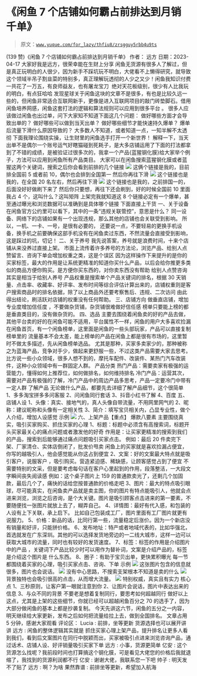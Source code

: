 # 《闲鱼 7 个店铺如何霸占前排达到月销千单》

> 原文：[`www.yuque.com/for_lazy/thfiu8/zrsgguy5rbb4u9ts`](https://www.yuque.com/for_lazy/thfiu8/zrsgguy5rbb4u9ts)

<ne-h2 id="37561ed1" data-lake-id="37561ed1"><ne-heading-ext><ne-heading-anchor></ne-heading-anchor><ne-heading-fold></ne-heading-fold></ne-heading-ext><ne-heading-content><ne-text id="uecf6afbe">(139 赞)《闲鱼 7 个店铺如何霸占前排达到月销千单》</ne-text></ne-heading-content></ne-h2> <ne-p id="u8125889f" data-lake-id="u8125889f"><ne-text id="u94911fb6">作者： 远方</ne-text></ne-p> <ne-p id="ud2dac291" data-lake-id="ud2dac291"><ne-text id="u123f3f37">日期：2023-04-17</ne-text></ne-p> <ne-p id="u7fd62723" data-lake-id="u7fd62723"><ne-text id="u03e5eb8b">大家好我是远方，很荣幸能在生财上分享</ne-text></ne-p> <ne-p id="u701478b4" data-lake-id="u701478b4"><ne-text id="u6d29a8ce">闲鱼无货源有很多人了解过，但是真正玩明白的人很少，因为新手不踩坑玩不明白，大佬看不上懒得研究，就导致这个领域半吊子割韭菜的特别多，真正理解玩透彻的人少之又少！闲鱼我知识付费一共花了一万五，有良师益友，也有屠龙宝刀 </ne-text></ne-p> <ne-p id="ue0366d87" data-lake-id="ue0366d87"><ne-text id="u1e43d1e2">绝对天花板级别，很少有人比我玩的明白，有点狂哈哈</ne-text></ne-p> <ne-p id="u3ec1a967" data-lake-id="u3ec1a967"><ne-text id="ue3d030a0">发现星球关于闲鱼这块的文章不是很多，有也是比较久远一些的，但闲鱼非常适合互联网新手，更像是进入互联网项目的敲门砖垫脚石。借用闲鱼培养网感，闲鱼这套打法的逻辑和算法规则可以应用到很多平台 。</ne-text></ne-p> <ne-p id="u053b3d06" data-lake-id="u053b3d06"><ne-text id="ucceb029f">很多人应该做过闲鱼也出过单，问下大家知不知道下面这几个问题：</ne-text></ne-p> <ne-p id="ucb62b181" data-lake-id="ucb62b181"><ne-text id="u23102d5e">做好哪些方面才会导致出单的？</ne-text></ne-p> <ne-p id="u7a4807ee" data-lake-id="u7a4807ee"><ne-text id="u86ab4bb5">做好哪些可以做到当天出单？</ne-text></ne-p> <ne-p id="udc26f416" data-lake-id="udc26f416"><ne-text id="u058d1003">做好哪些细节才能快速持久爆单？</ne-text></ne-p> <ne-p id="u569f68f6" data-lake-id="u569f68f6"><ne-text id="uc1a47f9d">爆单后流量下滑什么原因导致的？</ne-text></ne-p> <ne-p id="ud3450e3f" data-lake-id="ud3450e3f"><ne-text id="uc4f84976">大多数人不知道，或者知道一点，一知半解不太透彻</ne-text></ne-p> <ne-p id="u66e822c6" data-lake-id="u66e822c6"><ne-text id="u33fa8ae7">下面我理论围绕实操，让生财里的闲鱼选手打开一个新世界！</ne-text></ne-p> <ne-p id="u694636ff" data-lake-id="u694636ff"><ne-text id="u7abb558d">解释一下，当天出单不是偶尔一个账号运气好瞎猫碰到死耗子，是大多店铺运用了下面的打法都拿到了不错的成绩，是被验证过很多次的，我拿一个产品{蓝猩钢化膜}给大家举个例子，方法可以应用到闲鱼所有产品类目。</ne-text></ne-p> <ne-p id="ube21e0d8" data-lake-id="ube21e0d8"><ne-text id="ufd8c9bb0">大家可以在闲鱼搜索蓝猩钢化膜或者蓝猩这两个关键词，搜索之后你会看到前排的几个链接</ne-text></ne-p> <ne-p id="u012fb757" data-lake-id="u012fb757"><ne-card data-card-name="image" data-card-type="inline" id="Y51kF" data-event-boundary="card">![](img/c0cf9cdd2e4c02ba859cdaf8d410f41f.png)</ne-card></ne-p> <ne-p id="u5a1835f7" data-lake-id="u5a1835f7"><ne-text id="ufdcb6b7e">这俩个链接是我的，目前排全国前 5 或者前 10，偶尔也会排到全国第一</ne-text></ne-p> <ne-p id="uf94101ef" data-lake-id="uf94101ef"><ne-text id="u7629f276">然后你再往下滑</ne-text></ne-p> <ne-p id="ue53acda0" data-lake-id="ue53acda0"><ne-card data-card-name="image" data-card-type="inline" id="d5Dn1" data-event-boundary="card">![](img/24f3dc23004390c517b445670005aef3.png)</ne-card></ne-p> <ne-p id="ubd8a1943" data-lake-id="ubd8a1943"><ne-text id="u269fe9bb">这个链接也是我的，在全国 20 名左右，然后再往下滑</ne-text></ne-p> <ne-p id="u613b5b06" data-lake-id="u613b5b06"><ne-card data-card-name="image" data-card-type="inline" id="CtPRt" data-event-boundary="card">![](img/b86df0990dc20c910ac5ab4f998c59e0.png)</ne-card></ne-p> <ne-p id="ufbbc8022" data-lake-id="ufbbc8022"><ne-text id="u3e0d3c51">这个链接也是我的，之前排国一的，后面没好好做刷下来了</ne-text></ne-p> <ne-p id="ubd04cf8c" data-lake-id="ubd04cf8c"><ne-text id="ue0807567">然后你只要想，再往下还会刷到，好的时候全国前 10 里面我占 4 个，这叫什么？这叫矩阵</ne-text></ne-p> <ne-p id="uc9ac1275" data-lake-id="uc9ac1275"><ne-text id="uc461dc28">上架完我就知道这 8 个链接必定有一个爆单，甚至通过曝光和浏览数据可以准确到是具体哪个链接</ne-text></ne-p> <ne-h2 id="66f1ac0b" data-lake-id="66f1ac0b"><ne-heading-ext><ne-heading-anchor></ne-heading-anchor><ne-heading-fold></ne-heading-fold></ne-heading-ext><ne-heading-content><ne-text id="u678039dd">下面直接上干货</ne-text></ne-heading-content></ne-h2> <ne-h3 id="639aa067" data-lake-id="639aa067"><ne-heading-ext><ne-heading-anchor></ne-heading-anchor><ne-heading-fold></ne-heading-fold></ne-heading-ext><ne-heading-content><ne-text id="u73c32cb7" ne-bold="true">一、关于设备</ne-text></ne-heading-content></ne-h3> <ne-p id="u53a7ad17" data-lake-id="u53a7ad17"><ne-text id="u13d7415a">在闲鱼官方公约里可以看下，其中的一条“违规关联管控”，意思是什么？</ne-text></ne-p> <ne-p id="ud8266e5f" data-lake-id="ud8266e5f"><ne-text id="u31a4db25">同一设备、网络下的店铺如果有一个出现违规，那么其他的店铺也会关联受到影响。</ne-text></ne-p> <ne-p id="ua4f9e85e" data-lake-id="ua4f9e85e"><ne-text id="ua1f79a13">所以，</ne-text><ne-text id="u6b205644" ne-bold="true">一机、一卡、一号</ne-text><ne-text id="u45508052">，是很有必要的，</ne-text></ne-p> <ne-p id="u4af4ee78" data-lake-id="u4af4ee78"><ne-text id="ua8e845bd">还要说一点，不要轻易的更换手机设备，换手机之前要确保这部手机没有在闲鱼卖过东西，不然流量会直接受到影响，这是踩过的坑，切记！</ne-text></ne-p> <ne-h3 id="16742683" data-lake-id="16742683"><ne-heading-ext><ne-heading-anchor></ne-heading-anchor><ne-heading-fold></ne-heading-fold></ne-heading-ext><ne-heading-content><ne-text id="uaf3fb33d">二、关于养号</ne-text></ne-heading-content></ne-h3> <ne-p id="u188deb6c" data-lake-id="u188deb6c"><ne-text id="u6195c237" ne-bold="true">我先说答案，养号就是浪费时间，十来个店铺从来没养过直接上架。</ne-text></ne-p> <ne-p id="uc94692a6" data-lake-id="uc94692a6"><ne-text id="u05a7fc92">市面上流传着许多养号的方法论，浏览产品、给别人点赞留言、咨询下单会增加权重之类，</ne-text><ne-text id="uaa48bb35" ne-bold="true">这是个误区</ne-text></ne-p> <ne-p id="ua9f23a5d" data-lake-id="ua9f23a5d"><ne-text id="u6c675391">因为这样操作下来提升的是你的买家标签，最大的作用是让系统更精准的知道你买什么产品，以后会给你推更多类似的商品方便你购买。</ne-text><ne-text id="u8a79ddc3" ne-bold="true">是方便你买东西的，对你卖东西没有帮助</ne-text></ne-p> <ne-p id="u07bfff15" data-lake-id="u07bfff15"><ne-text id="ud6a3a943">给别人点赞咨询其实是相当于给别人养号</ne-text></ne-p> <ne-p id="ube6d46f9" data-lake-id="ube6d46f9"><ne-text id="u6bc9e2f5">产品权重是搜索单个产品关键词的排名，根据 30 天销量、点击率、收藏率、好评率、发布时间等综合评估计算出来的，店铺权重则是客户搜索商品时的排名依据，除了以上商品外还要考察售后、违规、二次访问</ne-text></ne-p> <ne-p id="u3c80684c" data-lake-id="u3c80684c"><ne-text id="u64be4cdc">由此得出结论，刷活跃对店铺的权重没有任何帮助。</ne-text></ne-p> <ne-p id="ua322fffc" data-lake-id="ua322fffc"><ne-text id="ubf33045c" ne-bold="true">三、店铺方向</ne-text></ne-p> <ne-p id="u3745d9bb" data-lake-id="u3745d9bb"><ne-text id="u30fa54bd" ne-bold="true">做垂直店铺，增加专业度增加信任度 ，不要做杂货铺，杂货铺很难做好信任感</ne-text></ne-p> <ne-p id="u29e5c01b" data-lake-id="u29e5c01b"><ne-text id="u449583fc">榜单只要能上榜的都是垂直类目的，没有做杂货的。</ne-text></ne-p> <ne-h3 id="a091f6b8" data-lake-id="a091f6b8"><ne-heading-ext><ne-heading-anchor></ne-heading-anchor><ne-heading-fold></ne-heading-fold></ne-heading-ext><ne-heading-content><ne-text id="u0a2de014">四、选品</ne-text></ne-heading-content></ne-h3> <ne-p id="u728cd200" data-lake-id="u728cd200"><ne-text id="uaf2eb2cd">主要去围绕着闲鱼卖的好的产品去做，其他平台卖的好的在闲鱼可能不适用，平台属性不一样，闲鱼的用户大多喜欢捡漏</ne-text></ne-p> <ne-p id="u0a9ae925" data-lake-id="u0a9ae925"><ne-text id="u87362f43">在闲鱼首页，有一个闲鱼榜单，这里面是闲鱼的一些头部玩家，产品可以直接复制榜单里的</ne-text></ne-p> <ne-p id="ubcf5d7bd" data-lake-id="ubcf5d7bd"><ne-text id="u16eb6cce">流量基本不会太差，能上榜单的产品在闲鱼上都是很有市场的，这里暂时不做太多描述，先从闲鱼榜单选品。</ne-text></ne-p> <ne-p id="ud4e4e655" data-lake-id="ud4e4e655"><ne-text id="u30744cda">尤其是那种，</ne-text><ne-text id="ubb3ee7fa" ne-bold="true">买家多卖家少的</ne-text><ne-text id="ud6b04063">，那种被称之为蓝海产品，竞争对手少，做起来更舒服一些，不过这类产品需要大家去思考。</ne-text></ne-p> <ne-p id="u1848988f" data-lake-id="u1848988f"><ne-text id="u18754d14" ne-bold="true">比方说一些小众领域，很多人想不到的，摩托车配件、改装件、某热门汽车改装件，这种小众领域中有一群固定人群。</ne-text></ne-p> <ne-p id="u4345d8e1" data-lake-id="u4345d8e1"><ne-text id="u92d726a2" ne-bold="true">产品分类</ne-text></ne-p> <ne-p id="uad3e5326" data-lake-id="uad3e5326"><ne-text id="u45e5d8f3">热门产品：需要卖家有极强的运营能力，懂得如何上推荐位，如何做排名，如何维持排名</ne-text></ne-p> <ne-p id="u1d4af42c" data-lake-id="u1d4af42c"><ne-text id="uda75e907">冷门产品：运营其次，需要对产品有极强的了解，冷门产品中的周边产品多思考，产品一定要冷门中带有一定人群</ne-text></ne-p> <ne-p id="u193de271" data-lake-id="u193de271"><ne-text id="u11396706" ne-bold="true">了解产品</ne-text></ne-p> <ne-p id="u0c755263" data-lake-id="u0c755263"><ne-text id="udcf1d2dc">无论做什么产品，都要先去详细了解产品细节，这个很简单</ne-text></ne-p> <ne-p id="ue139bb1c" data-lake-id="ue139bb1c"><ne-text id="ufbf4dfbb">1、多多淘宝拼多多问客服</ne-text></ne-p> <ne-p id="u68868670" data-lake-id="u68868670"><ne-text id="u41b0f3eb">2、问闲鱼同行套话</ne-text></ne-p> <ne-p id="uc2a54e67" data-lake-id="uc2a54e67"><ne-text id="ucd07fde9">3、抖音小红书了解</ne-text></ne-p> <ne-p id="u4aa94b97" data-lake-id="u4aa94b97"><ne-text id="uc666f438">4、百度</ne-text></ne-p> <ne-h3 id="051d5d59" data-lake-id="051d5d59"><ne-heading-ext><ne-heading-anchor></ne-heading-anchor><ne-heading-fold></ne-heading-fold></ne-heading-ext><ne-heading-content><ne-text id="u72051e53" ne-bold="true">五、店铺人设</ne-text></ne-heading-content></ne-h3> <ne-p id="u3ba67898" data-lake-id="u3ba67898"><ne-text id="uab68fbfa">1、头像：真实、接地气的，真人头像自带流量，不用网里网气的</ne-text></ne-p> <ne-p id="uf717cc8f" data-lake-id="uf717cc8f"><ne-text id="u5895b8fa">2、昵称：建议昵称和头像有一定相关性</ne-text></ne-p> <ne-p id="ud7160b5e" data-lake-id="ud7160b5e"><ne-text id="u330963b9">3、简介：填写宝贝相关内，凸显专业性，做个人介绍，增加人设感觉</ne-text></ne-p> <ne-p id="u7953cc9c" data-lake-id="u7953cc9c"><ne-text id="u90db52e7" ne-bold="true">示例</ne-text></ne-p> <ne-p id="ub933cb3b" data-lake-id="ub933cb3b"><ne-card data-card-name="image" data-card-type="inline" id="DS5Oa" data-event-boundary="card">![](img/c88f3ffbffb221832ba0fc4aee0d29be.png)</ne-card></ne-p> <ne-h3 id="7f99ae37" data-lake-id="7f99ae37"><ne-heading-ext><ne-heading-anchor></ne-heading-anchor><ne-heading-fold></ne-heading-fold></ne-heading-ext><ne-heading-content><ne-text id="ubdc509bb">六、上架产品【重点】</ne-text></ne-heading-content></ne-h3> <ne-p id="u40e840b8" data-lake-id="u40e840b8"><ne-text id="u646f2980" ne-bold="true">爆款八要素</ne-text></ne-p> <ne-p id="ua913e88d" data-lake-id="ua913e88d"><ne-text id="u9ecdd760" ne-bold="true">主要围绕真实，吸引买家购买、抓住买家的心理</ne-text></ne-p> <ne-p id="u74978017" data-lake-id="u74978017"><ne-text id="u54700db5" ne-bold="true">1、标题：</ne-text><ne-text id="u95c0846c">标题中必须含有高搜索词，标题开头买家最关心的痛点问题或者激发他的好奇</ne-text></ne-p> <ne-p id="u7e0bfea7" data-lake-id="u7e0bfea7"><ne-text id="uc80f2f97">作用是：让买家更精准的搜索到我们的产品，搜索到后能够通过痛点问题吸引买家点击。</ne-text></ne-p> <ne-p id="u65a6d9bb" data-lake-id="u65a6d9bb"><ne-text id="u7e607ba3">例如：最后 20 件卖完下架、厂家清仓、实体店倒闭了，批发价甩卖</ne-text></ne-p> <ne-p id="u5897d824" data-lake-id="u5897d824"><ne-text id="u944f5f0a">闲鱼上的买家就是喜欢捡漏占便宜，你写的越吸引人，他会感觉能从你这占到便宜</ne-text></ne-p> <ne-p id="uf9900638" data-lake-id="uf9900638"><ne-text id="u3f08a1cf" ne-bold="true">2、文案：</ne-text><ne-text id="udfc3cb09">好的文案最大特点就是吸引客户，说服客户 ，吸引购买。营造紧迫感、稀缺感，让顾客感觉占到了便宜</ne-text></ne-p> <ne-p id="u7e51fc50" data-lake-id="u7e51fc50"><ne-text id="uff5e20aa">不需要特别的文采，但是要考虑每句话在客户心里起到的作用，段落整洁，一大段文字瞬间丧失阅读感</ne-text></ne-p> <ne-p id="u8ddec134" data-lake-id="u8ddec134"><ne-text id="u2e5584b9">例如：这个桌子图片上 159 的普通款卖光了，还剩几个加固款，最后几个了，痛快的话给您按普通款的价格走吧</ne-text></ne-p> <ne-p id="u2c989e36" data-lake-id="u2c989e36"><ne-text id="ue0848206" ne-bold="true">3、图片：</ne-text><ne-text id="u8229e77e">最大的特点吸引眼球，尽可能真实，在闲鱼卖产品就是卖主图，你的图片有特点能吸引人，他就会点进来浏览，浏览之后咨询，是个大关键。</ne-text><ne-text id="ub50f2144" ne-bold="true">图片是吸引顾客点击进来的第一要素，</ne-text><ne-text id="u4809c747">不要随便找一张图片就放上去了，糊弄自己。</ne-text></ne-p> <ne-p id="u626e472c" data-lake-id="u626e472c"><ne-text id="u8283a02b" ne-bold="true">4、详情图：</ne-text><ne-text id="u157e1117">最好有代入感，和包装的人设有上下关联，承上启下。</ne-text></ne-p> <ne-p id="u0e04b339" data-lake-id="u0e04b339"><ne-text id="u14120e60">比如自己包装成工厂，图片里面有工厂图片就更有说服力。</ne-text></ne-p> <ne-p id="ub3dfba8f" data-lake-id="ub3dfba8f"><ne-text id="u0dac6e91" ne-bold="true">5、价格：</ne-text><ne-text id="ue5d04efc">新品的话，比同行第一些，流量稳定后涨价。因为一个新店没有销量和好评，只能拼价格。</ne-text></ne-p> <ne-p id="uab607ab5" data-lake-id="uab607ab5"><ne-text id="uf0ba13fd" ne-bold="true">6、发布地址：</ne-text><ne-text id="u669ac962">特产或者地域代表的，比如华强北，首选就发在广东深圳。其他的可以选择发货地旁边的一二线大城市，这样一边可以获取大城市的流量，同时也有较好的发货速度。</ne-text></ne-p> <ne-p id="uc3be40ce" data-lake-id="uc3be40ce"><ne-text id="ue5bd3373" ne-bold="true">7、标签：</ne-text><ne-text id="u8aed8864">标签的作用是介绍图片中的产品 ，关键词下产品比较少时可以用作为替补词，文案是介绍产品的，标签是介绍这个图片是 什么东西。</ne-text></ne-p> <ne-p id="u0cbf2b0f" data-lake-id="u0cbf2b0f"><ne-text id="udfa5f97d" ne-bold="true">8、圈子：</ne-text><ne-text id="u8b56e739">有助于宝贝出单，更快累积曝光</ne-text></ne-p> <ne-p id="u1b3fd4dc" data-lake-id="u1b3fd4dc"><ne-text id="u3966c694">每一节都围绕着买家的心理，吸引买家点击、咨询、下单</ne-text></ne-p> <ne-p id="u5a3abc19" data-lake-id="u5a3abc19"><ne-text id="u68d67ec6" ne-bold="true">示例</ne-text></ne-p> <ne-p id="ua8e7689f" data-lake-id="ua8e7689f"><ne-card data-card-name="image" data-card-type="inline" id="YxYss" data-event-boundary="card">![](img/05117f9b45c3330d182259857f700370.png)</ne-card></ne-p> <ne-p id="u86e5ef2c" data-lake-id="u86e5ef2c"><ne-text id="ubc176b41">这张图片包含的信息就很多，图片也会说话。</ne-text></ne-p> <ne-p id="u047d48f9" data-lake-id="u047d48f9"><ne-card data-card-name="image" data-card-type="inline" id="MgBtj" data-event-boundary="card">![](img/5e2c4a1532e61979984ba610d080950e.png)</ne-card></ne-p> <ne-p id="u6eb26009" data-lake-id="u6eb26009"><ne-text id="uc133cc88">没有中心思路，不搜索支架根本不知道是卖的什么</ne-text></ne-p> <ne-p id="udc54cd20" data-lake-id="udc54cd20"><ne-card data-card-name="image" data-card-type="inline" id="Kg0P0" data-event-boundary="card">![](img/012b2fddfdd95decdb361aa0b72b8b16.png)</ne-card></ne-p> <ne-p id="u68a4578c" data-lake-id="u68a4578c"><ne-text id="u0a195cd1">背景独特也会吸引很高的点击，从而增大流量。</ne-text></ne-p> <ne-p id="uf1573fbe" data-lake-id="uf1573fbe"><ne-card data-card-name="image" data-card-type="inline" id="etg6d" data-event-boundary="card">![](img/9cbf1163283a3f26169590ea222aba36.png)</ne-card></ne-p> <ne-p id="uaf3070ef" data-lake-id="uaf3070ef"><ne-text id="uab94f790">特别权威，真实且有实力</ne-text></ne-p> <ne-p id="u2e4e9a2d" data-lake-id="u2e4e9a2d"><ne-text id="uffb0c991" ne-bold="true">核心点</ne-text></ne-p> <ne-p id="u3c9ea030" data-lake-id="u3c9ea030"><ne-text id="uaa8a9b7e">1、三秒原则，让客户第一眼就注意到你</ne-text></ne-p> <ne-p id="uf65f9e5b" data-lake-id="uf65f9e5b"><ne-text id="u1663672b">2、让图片会说话，图片中表达出来的信息</ne-text></ne-p> <ne-p id="u3cfe7e82" data-lake-id="u3cfe7e82"><ne-text id="u212ea596">3、与众不同的背景</ne-text></ne-p> <ne-p id="u4b015dee" data-lake-id="u4b015dee"><ne-text id="u01a7c43e" ne-bold="true">不要老是想着复制同行，要思考如何超越同行</ne-text></ne-p> <ne-p id="u89e89589" data-lake-id="u89e89589"><ne-text id="u947cab18" ne-bold="true">做好以上这点，尤其是上架的这些细节，你就已经可以超越闲鱼百分之 70 的选手了，因为大部分做闲鱼的基本上都是抄袭复制。</ne-text></ne-p> <ne-p id="ucffc6684" data-lake-id="ucffc6684"><ne-text id="ubaa823ae" ne-bold="true">今天先讲这六节，闲鱼的五分之一内容，明天继续给大家更新，发布之后如何把流量给拉上去，做到全国排名。</ne-text></ne-p> <ne-p id="ua5211a0d" data-lake-id="ua5211a0d"><ne-text id="uead948bd" ne-bold="true">文章占用 5 分钟，感谢大家观看</ne-text></ne-p> <ne-hole id="ud20ba547" data-lake-id="ud20ba547"><ne-card data-card-name="hr" data-card-type="block" id="XwipT" data-event-boundary="card"><ne-p id="uc8192899" data-lake-id="uc8192899"><ne-text id="u2d26ebb6">评论区：</ne-text></ne-p> <ne-p id="ud82ead5c" data-lake-id="ud82ead5c"><ne-text id="u6842f1c5">Lucia : 前排，坐等更新</ne-text> <ne-text id="u8ff00545">货源选择也可以展开讲讲</ne-text> <ne-text id="u65a88ad1">远方 : 闲鱼的整体逻辑其实就是</ne-text> <ne-text id="ue97be0d9">抓住买家心理上架产品，提升排名让更多人看到我们，看到后文案图片在同行中脱颖而出，买家被吸引点进来浏览咨询产品，通过话术、店铺人设、好评销量吸引买家下单</ne-text> <ne-text id="u54e88b21">远方 : 小事，货源更简单</ne-text> <ne-text id="u9d024d34">亿安 : 这个货源怎么找呢？我前段时间也打算搞这个钢化膜，可是看见大佬您的价格后我就退缩了，我找到的货源利润都不行</ne-text> <ne-text id="u4bf9d9dd">亿安 : 谢谢大佬，我联系您一下吧</ne-text> <ne-text id="ua0b83629">帅子 : 明天发不了贴了</ne-text> <ne-text id="u1b797783">远方 : 啊？为啥</ne-text> <ne-text id="ud5897ed2">果然靠谱 : 前排坐等更新，希望加入航海</ne-text></ne-p></ne-card></ne-hole>